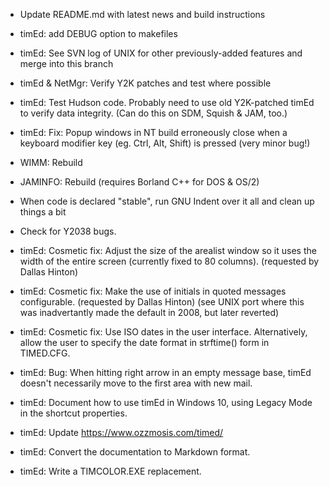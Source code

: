 - Update README.md with latest news and build instructions

- timEd: add DEBUG option to makefiles

- timEd: See SVN log of UNIX for other previously-added features and merge
  into this branch

- timEd & NetMgr: Verify Y2K patches and test where possible

- timEd: Test Hudson code. Probably need to use old Y2K-patched timEd to
  verify data integrity. (Can do this on SDM, Squish & JAM, too.)

- timEd: Fix: Popup windows in NT build erroneously close when a keyboard
  modifier key (eg. Ctrl, Alt, Shift) is pressed (very minor bug!)

- WIMM: Rebuild

- JAMINFO: Rebuild (requires Borland C++ for DOS & OS/2)

- When code is declared "stable", run GNU Indent over it all and clean up
  things a bit

- Check for Y2038 bugs.

- timEd: Cosmetic fix: Adjust the size of the arealist window so it uses the
  width of the entire screen (currently fixed to 80 columns). (requested by Dallas
  Hinton)

- timEd: Cosmetic fix: Make the use of initials in quoted messages
  configurable. (requested by Dallas Hinton)
  (see UNIX port where this was inadvertantly made the default in 2008, but
  later reverted)

- timEd: Cosmetic fix: Use ISO dates in the user interface. Alternatively,
  allow the user to specify the date format in strftime() form in TIMED.CFG.

- timEd: Bug: When hitting right arrow in an empty message base, timEd
  doesn't necessarily move to the first area with new mail.
  
- timEd: Document how to use timEd in Windows 10, using Legacy Mode in the
  shortcut properties.

- timEd: Update https://www.ozzmosis.com/timed/

- timEd: Convert the documentation to Markdown format.

- timEd: Write a TIMCOLOR.EXE replacement.
